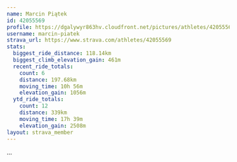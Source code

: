 ```yaml
---
name: Marcin Piątek
id: 42055569
profile: https://dgalywyr863hv.cloudfront.net/pictures/athletes/42055569/12602382/1/large.jpg
username: marcin-piatek
strava_url: https://www.strava.com/athletes/42055569
stats:
  biggest_ride_distance: 118.14km
  biggest_climb_elevation_gain: 461m
  recent_ride_totals:
    count: 6
    distance: 197.68km
    moving_time: 10h 56m
    elevation_gain: 1056m
  ytd_ride_totals:
    count: 12
    distance: 339km
    moving_time: 17h 39m
    elevation_gain: 2508m
layout: strava_member
--- 
```

...
